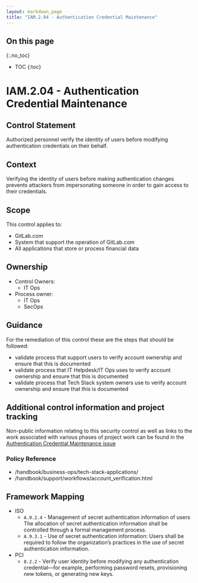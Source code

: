 ```yaml
---
layout: markdown_page
title: "IAM.2.04 - Authentication Credential Maintenance"
---
```

 
## On this page
{:.no_toc}
 
- TOC
{:toc}
 
# IAM.2.04 - Authentication Credential Maintenance
 
## Control Statement
Authorized personnel verify the identity of users before modifying authentication credentials on their behalf.
 
## Context
Verifying the identity of users before making authentication changes prevents attackers from impersonating someone in order to gain access to their credentials.
 
## Scope
This control applies to:
   * GitLab.com
   * System that support the operation of GitLab.com
   * All applications that store or process financial data

## Ownership
*  Control Owners:
    *  IT Ops
*  Process owner:
    * IT Ops
    * SecOps

## Guidance
For the remediation of this control these are the steps that should be followed:
* validate process that support users to verify account ownership and ensure that this is documented
* validate process that IT Helpdesk/IT Ops uses to verify account ownership and ensure that this is documented
* validate process that Tech Stack system owners use to verify account ownership and ensure that this is documented


## Additional control information and project tracking
Non-public information relating to this security control as well as links to the work associated with various phases of project work can be found in the [Authentication Credential Maintenance issue](https://gitlab.com/gitlab-com/gl-security/security-assurance/sec-compliance/compliance/issues/815)  


### Policy Reference
*  /handbook/business-ops/tech-stack-applications/
*  /handbook/support/workflows/account_verification.html

 
## Framework Mapping
* ISO
   * `A.9.2.4` - Management of secret authentication information of users
The allocation of secret authentication information shall be controlled through a formal management process.
   * `A.9.3.1` - Use of secret authentication information: Users shall be required to follow the organization’s practices in the use of secret authentication information.
* PCI
   * `8.2.2` - Verify user identity before modifying any authentication credential—for example, performing password resets, provisioning new tokens, or generating new keys.
